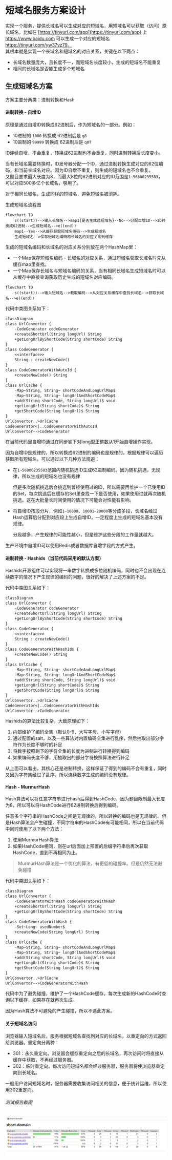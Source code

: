 # 短域名服务方案设计

实现一个服务，提供长域名可以生成对应的短域名，用短域名可以获取（访问）原长域名。比如在 [https://tinyurl.com/app](https://tinyurl.com/app) 上 https://www.baidu.com 可以生成一个对应的短域名 https://tinyurl.com/yw37vz79。  
其根本就是实现一个长域名和短域名的对应关系，关键在以下两点：

- 长域名数量庞大，且长度不一，而短域名长度较小，生成的短域名不能重复
- 相同的长域名是否能生成多个短域名

## 生成短域名方案
方案主要分两类：进制转换和Hash

#### 进制转换 - 自增ID
原理是通过自增ID转换成62进制后，作为短域名的一部分。例如：
- 10进制的 ```1000``` 转换成 62进制后是 ```g8```
- 10进制的 ```99999``` 转换成 62进制后是 ```q0T```

ID连续自增，不会重复，转换成62进制也不会重复，同时进制转换后长度变小。

当有长域名需要转换时，ID发号器分配一个ID，通过进制转换生成对应的62位编码，和当前长域名对应。因为ID自增不重复，则生成的短域名也不会重复。  
又题目要求最大长度为8，而最大8位的62进制对应的ID范围是```1~56800235583```，可以对应500多亿个长域名，够用了。

对于相同长域名，生成同样的短域名，避免短域名被消耗。

生成短域名流程图

```mermaid
flowchart TD
    s((start))-->输入长域名-->map1{是否生成过短域名}--No-->分配自增ID-->ID转换成62进制-->生成短域名-->e((end))
    map1--Yes-->从缓存获取短域名编码-->生成短域名
    生成短域名-->保存短域名编码和长域名的对应关系到缓存
```
生成的短域名编码和长域名的对应关系分别放在两个HashMap里：

- 一个Map保存短域名编码 - 长域名的对应关系，通过短域名获取长域名时先从缓存map里查找。
- 一个Map保存长域名与短域名编码的关系，当有相同长域名生成短域名时可以从缓存中直接查询获取历史生成的短域名对应编码。



```mermaid
flowchart TD
	s((start))-->输入短域名-->截取编码-->从对应关系缓存中查找长域名-->获取长域名-->e((end))
```

代码中类图关系如下：

```mermaid
classDiagram
class UrlConvertor {
	-CodeGenerator codeGenerator
	+createShortUrl(String longUrl) String
	+getLongUrlByShortCode(String shortCode) String
}
class CodeGenerator {
    <<interface>>
    String : createNewCode()
}
class CodeGeneratorWithAutoId {
	+createNewCode() String
}
class UrlCache {
	-Map~String, String~ shortCodeAndLongUrlMap$
	-Map~String, String~ longUrlAndShortCodeMap$
	+add(String shortCode, String longUrl)$ void
	+getLongUrl(String shortCode)$ String
	+getShortCode(String longUrl)$ String
}
UrlConvertor..>UrlCache
CodeGenerator<|..CodeGeneratorWithAutoId
UrlConvertor-->CodeGenerator
```

在当前代码里自增ID通过在同步锁下对long型正整数从1开始自增操作实现。

因为自增ID是规律的，所以转换成62进制的编码也是规律的，根据规律可以遍历获取所有短域名。可以通过以下几种方法规避：

- 在```1~56800235583```范围内随机挑选ID生成62进制编码。因为随机挑选，无规律，所以生成的短域名也没有规律

  但是多次随机挑选后会挑选到曾经使用过的ID，所以需要再维护一个已使用ID的Set，每次挑选后在缓存的Set里查找一下是否使用，如果使用过就再次随机挑选。这在大批量长时间使用的情况下可能会对性能有影响。

- 将自增ID按段分片，例如```1~10000```、```10001~20000```等分成多段，长域名经过Hash运算后分配到对应段上生成自增ID，一定程度上生成的短域名基本没有规律。

  分段越多，产生规律的可能性越小，但是维护这些分段的工作量就越大。

生产环境中自增ID可以使用Redis或者数据库自增字段的方式产生。

#### 进制转换 - Hashids（当前代码采用的默认方案）

Hashids开源组件可以实现将一串数字转换成多位随机编码，同时也不会出现在连续数字的情况下产生规律的编码的问题，很好的解决了上述方案的不足。

代码中类图关系如下：

```mermaid
classDiagram
class UrlConvertor {
	-CodeGenerator codeGenerator
	+createShortUrl(String longUrl) String
	+getLongUrlByShortCode(String shortCode) String
}
class CodeGenerator {
    <<interface>>
    String : createNewCode()
}
class CodeGeneratorWithHashIds {
	+createNewCode() String
}
class UrlCache {
	-Map~String, String~ shortCodeAndLongUrlMap$
	-Map~String, String~ longUrlAndShortCodeMap$
	+add(String shortCode, String longUrl)$ void
	+getLongUrl(String shortCode)$ String
	+getShortCode(String longUrl)$ String
}
UrlConvertor..>UrlCache
CodeGenerator<|..CodeGeneratorWithHashIds
UrlConvertor-->CodeGenerator
```

Hashids的算法比较复杂，大致原理如下：

1. 内部维护了编码全集（默认0-9、大写字母、小写字母）
2. 通过配置的salt，以及一些算法对内置编码全集进行乱序，然后抽取出部分字符作为长度不够时的补足
3. 将数字按照剩下的字符全集的长度为进制进行转换得到编码
4. 如果编码长度不够，用抽取出的部分字符按照算法进行补足

从上面可以看出，其核心还是进制转换，这样保证了得到的编码不会有重复，同时又因为字符集经过了乱序，所以连续数字生成的编码没有规律。

#### Hash - MurmurHash

Hash算法可以将任意字符串进行hash后得到HashCode，因为题目限制最大长度为8，所以可以将HashCode进行62进制转换后得到编码。

任意多个字符串的HashCode之间是无规律的，所以转换的编码也是无规律的。但是Hash算法会产生碰撞，不同字符串的HashCode有可能相同，所以在当前代码中同时使用了以下两个方法：

1. 使用MurmurHash算法
2. 如果HashCode相同，则在url后面加上预置的后缀字符串后再次获取HashCode，直到不再相同为止。

> MurmurHash算法是一个优化的算法，有更低的碰撞率。但是仍然无法避免碰撞

代码中类图关系如下：

```mermaid
classDiagram
class UrlConvertor {
	-CodeGeneratorWithHash codeGeneratorWithHash
	+createShortUrl(String longUrl) String
	+getLongUrlByShortCode(String shortCode) String
}
class CodeGeneratorWithHash {
	-Set~Long~ usedNumber$
	+createNewCode(String longUrl) String
}
class UrlCache {
	-Map~String, String~ shortCodeAndLongUrlMap$
	-Map~String, String~ longUrlAndShortCodeMap$
	+add(String shortCode, String longUrl)$ void
	+getLongUrl(String shortCode)$ String
	+getShortCode(String longUrl)$ String
}
UrlConvertor..>UrlCache
UrlConvertor-->CodeGeneratorWithHash
```

代码中为了避免碰撞，维护了一个HashCode缓存，每次生成新的HashCode时查询以下缓存，如果存在就再次生成。

因为Hash算法不可避免的产生碰撞，所以不选此方案。

#### 关于短域名访问

浏览器输入短域名后，服务根据短域名查找到对应的长域名，以重定向的方式返回给浏览器。重定向分两种：

- 301：永久重定向。浏览器会缓存重定向之后的长域名，再次访问时将直接从缓存中获取，不再经过服务器。
- 302：临时重定向。每次访问短域名都会经过服务器，服务器将使浏览器重定向到长域名。

一般用户访问短域名时，服务器需要收集访问相关的信息，便于统计运维，所以使用302重定向。



###### 测试报告截图

![](.\test-report.png)
